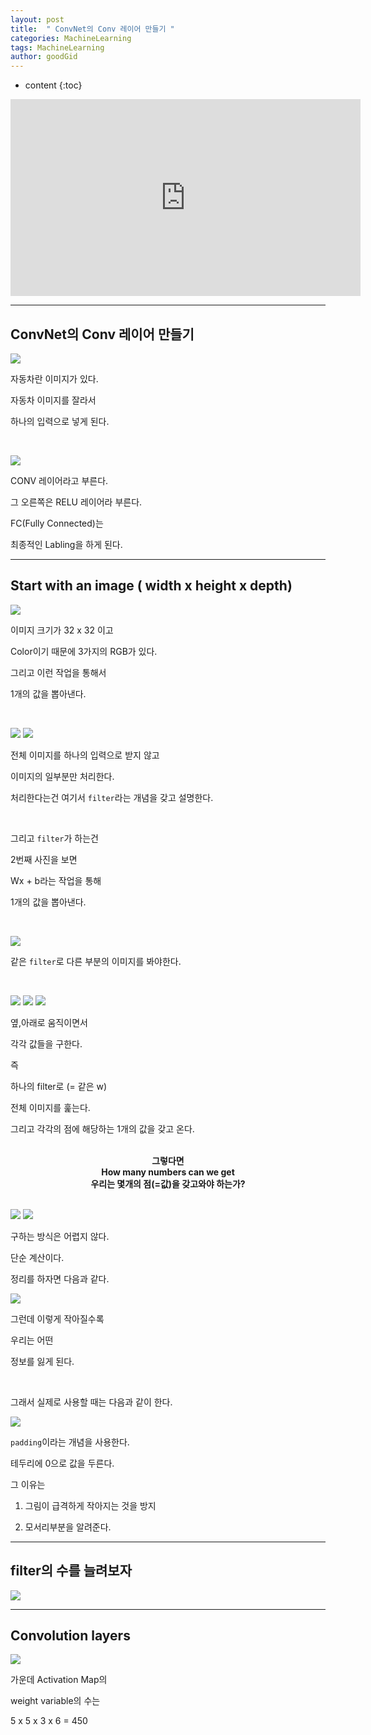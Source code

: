 ```yaml
---
layout: post
title:  " ConvNet의 Conv 레이어 만들기 "
categories: MachineLearning
tags: MachineLearning
author: goodGid
---
```

* content
{:toc}


<iframe width="560" height="315" src="https://www.youtube.com/embed/Em63mknbtWo" frameborder="0" allow="autoplay; encrypted-media" allowfullscreen></iframe>


---

## ConvNet의 Conv 레이어 만들기


![](/assets/img/machine_learning/ML_11_1_1.png)

 

자동차란 이미지가 있다.

자동차 이미지를 잘라서 

하나의 입력으로 넣게 된다.

<br>


![](/assets/img/machine_learning/ML_11_1_2.png)

 

CONV 레이어라고 부른다.

그 오른쪽은 RELU 레이어라 부른다.

FC(Fully Connected)는 

최종적인 Labling을 하게 된다.


---


## Start with an image ( width x height x depth)


![](/assets/img/machine_learning/ML_11_1_3.png)

 

이미지 크기가 32 x 32 이고

Color이기 때문에 3가지의 RGB가 있다. 

그리고 이런 작업을 통해서

1개의 값을 뽑아낸다.



<br>


![](/assets/img/machine_learning/ML_11_1_5.png)
![](/assets/img/machine_learning/ML_11_1_4.png)

 

전체 이미지를 하나의 입력으로 받지 않고

이미지의 일부분만 처리한다.

처리한다는건 여기서 `filter`라는 개념을 갖고 설명한다. 

<br>

그리고 `filter`가 하는건 

2번째 사진을 보면

Wx + b라는 작업을 통해

1개의 값을 뽑아낸다.

<br>


![](/assets/img/machine_learning/ML_11_1_6.png)

 

같은 `filter`로 다른 부분의 이미지를 봐야한다.

<br>



![](/assets/img/machine_learning/ML_11_1_7.png)
![](/assets/img/machine_learning/ML_11_1_8.png)
![](/assets/img/machine_learning/ML_11_1_9.png)

 


옆,아래로 움직이면서

각각 값들을 구한다.

즉 

하나의 filter로 (= 같은 w)

전체 이미지를 훑는다.

그리고 각각의 점에 해당하는 1개의 값을 갖고 온다.

<br>


<center><b> 그렇다면 </b></center>

<center><b> How many numbers can we get </b></center>

<center><b> 우리는 몇개의 점(=값)을 갖고와야 하는가? </b></center>

<br>


![](/assets/img/machine_learning/ML_11_1_10.png)
![](/assets/img/machine_learning/ML_11_1_11.png)

 

구하는 방식은 어렵지 않다.

단순 계산이다.

정리를 하자면 다음과 같다.


![](/assets/img/machine_learning/ML_11_1_12.png)

 

그런데 이렇게 작아질수록

우리는 어떤

정보를 잃게 된다.

<br>

 그래서 실제로 사용할 때는 다음과 같이 한다.



![](/assets/img/machine_learning/ML_11_1_13.png)

 

`padding`이라는 개념을 사용한다.

테두리에 0으로 값을 두른다.

그 이유는

1. 그림이 급격하게 작아지는 것을 방지

2. 모서리부분을 알려준다.


---


## filter의 수를 늘려보자


![](/assets/img/machine_learning/ML_11_1_14.png)

 


---

## Convolution layers


![](/assets/img/machine_learning/ML_11_1_15.png)

 

가운데 Activation Map의 

weight variable의 수는

5 x 5 x 3 x 6 = 450



